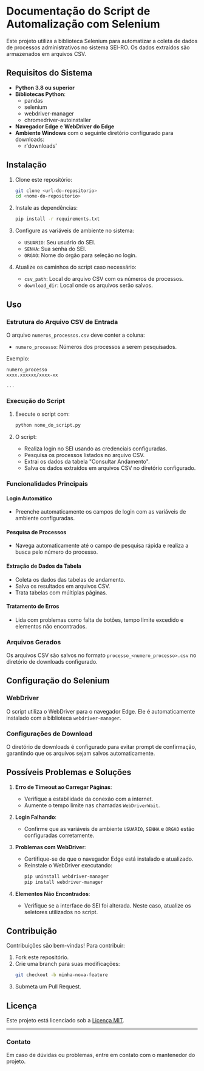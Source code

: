 # Documentação do Script de Automalização com Selenium

Este projeto utiliza a biblioteca Selenium para automatizar a coleta de dados de processos administrativos no sistema SEI-RO. Os dados extraídos são armazenados em arquivos CSV.

## Requisitos do Sistema

- **Python 3.8 ou superior**
- **Bibliotecas Python**:
  - pandas
  - selenium
  - webdriver-manager
  - chromedriver-autoinstaller
- **Navegador Edge** e **WebDriver do Edge**
- **Ambiente Windows** com o seguinte diretório configurado para downloads:
  - r'downloads'

## Instalação

1. Clone este repositório:
   ```bash
   git clone <url-do-repositorio>
   cd <nome-do-repositorio>
   ```

2. Instale as dependências:
   ```bash
   pip install -r requirements.txt
   ```

3. Configure as variáveis de ambiente no sistema:
   - `USUARIO`: Seu usuário do SEI.
   - `SENHA`: Sua senha do SEI.
   - `ORGAO`: Nome do órgão para seleção no login.

4. Atualize os caminhos do script caso necessário:
   - `csv_path`: Local do arquivo CSV com os números de processos.
   - `download_dir`: Local onde os arquivos serão salvos.

## Uso

### Estrutura do Arquivo CSV de Entrada
O arquivo `numeros_processos.csv` deve conter a coluna:
- `numero_processo`: Números dos processos a serem pesquisados.

Exemplo:
```csv
numero_processo
xxxx.xxxxxx/xxxx-xx

...
```

### Execução do Script
1. Execute o script com:
   ```bash
   python nome_do_script.py
   ```

2. O script:
   - Realiza login no SEI usando as credenciais configuradas.
   - Pesquisa os processos listados no arquivo CSV.
   - Extrai os dados da tabela "Consultar Andamento".
   - Salva os dados extraídos em arquivos CSV no diretório configurado.

### Funcionalidades Principais

#### Login Automático
- Preenche automaticamente os campos de login com as variáveis de ambiente configuradas.

#### Pesquisa de Processos
- Navega automaticamente até o campo de pesquisa rápida e realiza a busca pelo número do processo.

#### Extração de Dados da Tabela
- Coleta os dados das tabelas de andamento.
- Salva os resultados em arquivos CSV.
- Trata tabelas com múltiplas páginas.

#### Tratamento de Erros
- Lida com problemas como falta de botões, tempo limite excedido e elementos não encontrados.

### Arquivos Gerados
Os arquivos CSV são salvos no formato `processo_<numero_processo>.csv` no diretório de downloads configurado.

## Configuração do Selenium

### WebDriver
O script utiliza o WebDriver para o navegador Edge. Ele é automaticamente instalado com a biblioteca `webdriver-manager`.

### Configurações de Download
O diretório de downloads é configurado para evitar prompt de confirmação, garantindo que os arquivos sejam salvos automaticamente.

## Possíveis Problemas e Soluções

1. **Erro de Timeout ao Carregar Páginas**:
   - Verifique a estabilidade da conexão com a internet.
   - Aumente o tempo limite nas chamadas `WebDriverWait`.

2. **Login Falhando**:
   - Confirme que as variáveis de ambiente `USUARIO`, `SENHA` e `ORGAO` estão configuradas corretamente.

3. **Problemas com WebDriver**:
   - Certifique-se de que o navegador Edge está instalado e atualizado.
   - Reinstale o WebDriver executando:
     ```bash
     pip uninstall webdriver-manager
     pip install webdriver-manager
     ```

4. **Elementos Não Encontrados**:
   - Verifique se a interface do SEI foi alterada. Neste caso, atualize os seletores utilizados no script.

## Contribuição
Contribuições são bem-vindas! Para contribuir:
1. Fork este repositório.
2. Crie uma branch para suas modificações:
   ```bash
   git checkout -b minha-nova-feature
   ```
3. Submeta um Pull Request.

## Licença
Este projeto está licenciado sob a [Licença MIT](LICENSE).

---

### Contato
Em caso de dúvidas ou problemas, entre em contato com o mantenedor do projeto.

